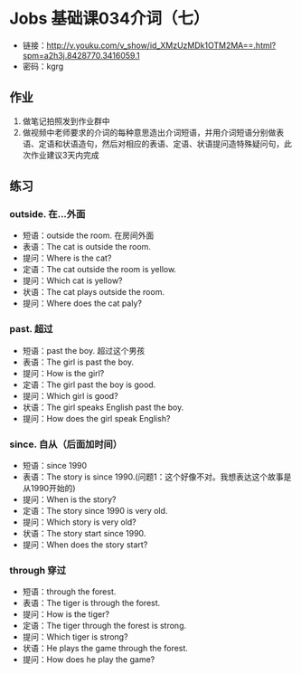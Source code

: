 # Jobs 基础课034介词（七）
- 链接：http://v.youku.com/v_show/id_XMzUzMDk1OTM2MA==.html?spm=a2h3j.8428770.3416059.1
- 密码：kgrg

## 作业
1. 做笔记拍照发到作业群中
2. 做视频中老师要求的介词的每种意思造出介词短语，并用介词短语分别做表语、定语和状语造句，然后对相应的表语、定语、状语提问造特殊疑问句，此次作业建议3天内完成

## 练习
### outside. 在...外面
- 短语：outside the room. 在房间外面
- 表语：The cat is outside the room.
- 提问：Where is the cat?
- 定语：The cat outside the room is yellow.
- 提问：Which cat is yellow?
- 状语：The cat plays outside the room.
- 提问：Where does the cat paly?
### past. 超过
- 短语：past the boy. 超过这个男孩
- 表语：The girl is past the boy.
- 提问：How is the girl?
- 定语：The girl past the boy is good.
- 提问：Which girl is good?
- 状语：The girl speaks English past the boy.
- 提问：How does the girl speak English?
### since. 自从（后面加时间）
- 短语：since 1990
- 表语：The story is since 1990.(问题1：这个好像不对。我想表达这个故事是从1990开始的)
- 提问：When is the story?
- 定语：The story since 1990 is very old.
- 提问：Which story is very old?
- 状语：The story start since 1990.
- 提问：When does the story start?
### through 穿过
- 短语：through the forest.
- 表语：The tiger is through the forest.
- 提问：How is the tiger?
- 定语：The tiger through the forest is strong.
- 提问：Which tiger is strong?
- 状语：He plays the game through the forest.
- 提问：How does he play the game?
